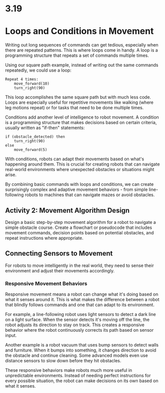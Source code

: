 # 3.19
# ****Loops and Conditions in Movement****

Writing out long sequences of commands can get tedious, especially when there are repeated patterns. This is where loops come in handy. A loop is a programming structure that repeats a set of commands multiple times.

Using our square path example, instead of writing out the same commands repeatedly, we could use a loop:

```
Repeat 4 times:
    move_forward(10)
    turn_right(90)
```

This loop accomplishes the same square path but with much less code. Loops are especially useful for repetitive movements like walking (where leg motions repeat) or for tasks that need to be done multiple times.

Conditions add another level of intelligence to robot movement. A condition is a programming structure that makes decisions based on certain criteria, usually written as "if-then" statements:

```
if (obstacle_detected) then
    turn_right(90)
else
    move_forward(5)
```

With conditions, robots can adapt their movements based on what's happening around them. This is crucial for creating robots that can navigate real-world environments where unexpected obstacles or situations might arise.

By combining basic commands with loops and conditions, we can create surprisingly complex and adaptive movement behaviors - from simple line-following robots to machines that can navigate mazes or avoid obstacles.

## **Activity 2: Movement Algorithm Design**
Design a basic step-by-step movement algorithm for a robot to navigate a simple obstacle course. Create a flowchart or pseudocode that includes movement commands, decision points based on potential obstacles, and repeat instructions where appropriate.

## **Connecting Sensors to Movement**
For robots to move intelligently in the real world, they need to sense their environment and adjust their movements accordingly.

### **Responsive Movement Behaviors**
Responsive movement means a robot can change what it's doing based on what it senses around it. This is what makes the difference between a robot that blindly follows commands and one that can adapt to its environment.

For example, a line-following robot uses light sensors to detect a dark line on a light surface. When the sensor detects it's moving off the line, the robot adjusts its direction to stay on track. This creates a responsive behavior where the robot continuously corrects its path based on sensor input.

Another example is a robot vacuum that uses bump sensors to detect walls and furniture. When it bumps into something, it changes direction to avoid the obstacle and continue cleaning. Some advanced models even use distance sensors to slow down before they hit obstacles.

These responsive behaviors make robots much more useful in unpredictable environments. Instead of needing perfect instructions for every possible situation, the robot can make decisions on its own based on what it senses.

